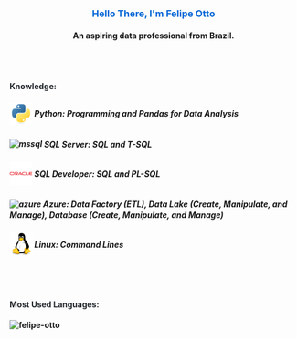<h3 align="center" style="color: #0366d6;">Hello There, I'm Felipe Otto</h3>
<h4 align="center">An aspiring data professional from Brazil.</h4>
<br><br>
<h4 align="left" style="color: #24292e;">Knowledge:</h4>
<p align="left"> 
  <a> 
    <div>
      <h5>
        <img src="https://raw.githubusercontent.com/devicons/devicon/master/icons/python/python-original.svg" alt="python" width="40" height="40" style="vertical-align: middle;"/>
        <span style="vertical-align: middle;">Python: Programming and Pandas for Data Analysis</span>
      </h5>
    </div>
  </a> 
  <a> 
    <div>
      <h5>
        <img src="https://www.svgrepo.com/show/303229/microsoft-sql-server-logo.svg" alt="mssql" width="40" height="40" style="vertical-align: middle;"/> 
        <span style="vertical-align: middle;">SQL Server: SQL and T-SQL</span>
      </h5>
    </div>
  </a> 
  <a> 
    <div>
      <h5>
        <img src="https://raw.githubusercontent.com/devicons/devicon/master/icons/oracle/oracle-original.svg" alt="oracle" width="40" height="40" style="vertical-align: middle;"/> 
        <span style="vertical-align: middle;">SQL Developer: SQL and PL-SQL</span>
      </h5>
    </div>
  </a> 
  <a> 
    <div>
      <h5>
        <img src="https://www.vectorlogo.zone/logos/microsoft_azure/microsoft_azure-icon.svg" alt="azure" width="40" height="40"  style="vertical-align: middle;"/> 
        <span style="vertical-align: middle;">Azure: Data Factory (ETL), Data Lake (Create, Manipulate, and Manage), Database (Create, Manipulate, and Manage)</span>
      </h5>
    </div>
  </a> 
  <a> 
     <div>
      <h5>
        <img src="https://raw.githubusercontent.com/devicons/devicon/master/icons/linux/linux-original.svg" alt="linux" width="40" height="40" style="vertical-align: middle;"/> 
        <span style="vertical-align: middle;">Linux: Command Lines</span>
      </h5>
    </div>
  </a>
</p>
<br><br>
<h4 align="left" style="color: #24292e;">Most Used Languages:<h4>
<p align="left">
  <img src="https://github-readme-stats.vercel.app/api/top-langs?username=felipe-otto&show_icons=true&locale=en&layout=compact&theme=dark&hide_title=true" alt="felipe-otto" />
</p>


